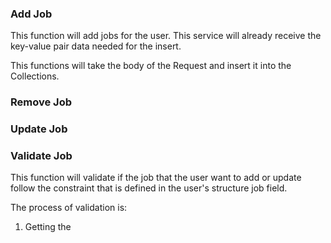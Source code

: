 ### Add Job
This function will add jobs for the user. This service will already receive the key-value pair data needed for the insert. 

This functions will take the body of the Request and insert it into the Collections. 
### Remove Job
### Update Job
### Validate Job
This function will validate if the job that the user want to add or update follow the constraint that is defined in the user's structure job field.

The process of validation is:
1. Getting the 
